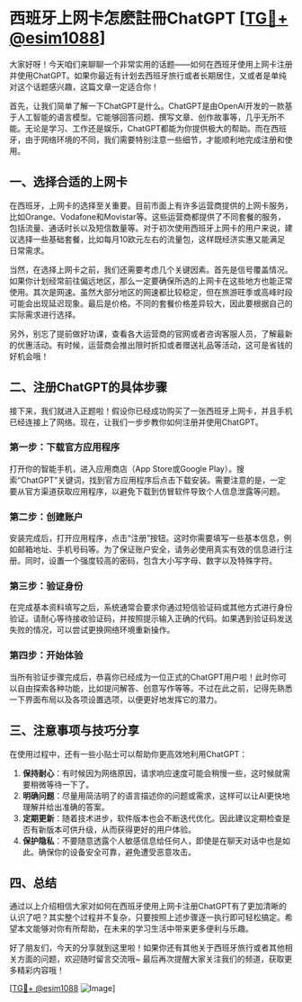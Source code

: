 # 西班牙上网卡怎麽註冊ChatGPT [[TG💪+ @esim1088](https://t.me/s/esim1088)]

大家好呀！今天咱们来聊聊一个非常实用的话题——如何在西班牙使用上网卡注册并使用ChatGPT。如果你最近有计划去西班牙旅行或者长期居住，又或者是单纯对这个话题感兴趣，这篇文章一定适合你！

首先，让我们简单了解一下ChatGPT是什么。ChatGPT是由OpenAI开发的一款基于人工智能的语言模型。它能够回答问题、撰写文章、创作故事等，几乎无所不能。无论是学习、工作还是娱乐，ChatGPT都能为你提供极大的帮助。而在西班牙，由于网络环境的不同，我们需要特别注意一些细节，才能顺利地完成注册和使用。

## 一、选择合适的上网卡

在西班牙，上网卡的选择至关重要。目前市面上有许多运营商提供的上网卡服务，比如Orange、Vodafone和Movistar等。这些运营商都提供了不同套餐的服务，包括流量、通话时长以及短信数量等。对于初次使用西班牙上网卡的用户来说，建议选择一些基础套餐，比如每月10欧元左右的流量包，这样既经济实惠又能满足日常需求。

当然，在选择上网卡之前，我们还需要考虑几个关键因素。首先是信号覆盖情况。如果你计划经常前往偏远地区，那么一定要确保所选的上网卡在这些地方也能正常使用。其次是网速。虽然大部分地区的网速都比较稳定，但在旅游旺季或高峰时段可能会出现延迟现象。最后是价格。不同的套餐价格差异较大，因此要根据自己的实际需求进行选择。

另外，别忘了提前做好功课，查看各大运营商的官网或者咨询客服人员，了解最新的优惠活动。有时候，运营商会推出限时折扣或者赠送礼品等活动，这可是省钱的好机会哦！

## 二、注册ChatGPT的具体步骤

接下来，我们就进入正题啦！假设你已经成功购买了一张西班牙上网卡，并且手机已经连接上了网络。现在，让我们一步步教你如何注册并使用ChatGPT。

### 第一步：下载官方应用程序

打开你的智能手机，进入应用商店（App Store或Google Play）。搜索“ChatGPT”关键词，找到官方应用程序后点击下载安装。需要注意的是，一定要从官方渠道获取应用程序，以避免下载到仿冒软件导致个人信息泄露等问题。

### 第二步：创建账户

安装完成后，打开应用程序，点击“注册”按钮。这时你需要填写一些基本信息，例如邮箱地址、手机号码等。为了保证账户安全，请务必使用真实有效的信息进行注册。同时，设置一个强度较高的密码，包含大小写字母、数字以及特殊字符。

### 第三步：验证身份

在完成基本资料填写之后，系统通常会要求你通过短信验证码或其他方式进行身份验证。请耐心等待接收验证码，并按照提示输入正确的代码。如果遇到验证码发送失败的情况，可以尝试更换网络环境重新操作。

### 第四步：开始体验

当所有验证步骤完成后，恭喜你已经成为一位正式的ChatGPT用户啦！此时你可以自由探索各种功能，比如提问解答、创意写作等等。不过在此之前，记得先熟悉一下界面布局以及各项设置选项，以便更好地发挥它的潜力。

## 三、注意事项与技巧分享

在使用过程中，还有一些小贴士可以帮助你更高效地利用ChatGPT：

1. **保持耐心**：有时候因为网络原因，请求响应速度可能会稍慢一些，这时候就需要稍微等待一下了。
2. **明确问题**：尽量用简洁明了的语言描述你的问题或需求，这样可以让AI更快地理解并给出准确的答案。
3. **定期更新**：随着技术进步，软件版本也会不断迭代优化。因此建议定期检查是否有新版本可供升级，从而获得更好的用户体验。
4. **保护隐私**：不要随意透露个人敏感信息给任何人，即使是在聊天对话中也是如此。确保你的设备安全可靠，避免遭受恶意攻击。

## 四、总结

通过以上介绍相信大家对如何在西班牙使用上网卡注册ChatGPT有了更加清晰的认识了吧？其实整个过程并不复杂，只要按照上述步骤逐一执行即可轻松搞定。希望本文能够对你有所帮助，在未来的学习生活中带来更多便利与乐趣。

好了朋友们，今天的分享就到这里啦！如果你还有其他关于西班牙旅行或者其他相关方面的问题，欢迎随时留言交流哦~ 最后再次提醒大家关注我们的频道，获取更多精彩内容哦！

[[TG💪+ @esim1088](https://t.me/s/esim1088) ![Image](https://i.postimg.cc/4NQfJmqS/Snipaste-2025-05-13-00-14-12.png)]